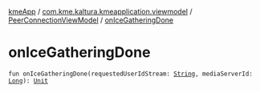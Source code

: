 [kmeApp](../../index.md) / [com.kme.kaltura.kmeapplication.viewmodel](../index.md) / [PeerConnectionViewModel](index.md) / [onIceGatheringDone](./on-ice-gathering-done.md)

# onIceGatheringDone

`fun onIceGatheringDone(requestedUserIdStream: `[`String`](https://kotlinlang.org/api/latest/jvm/stdlib/kotlin/-string/index.html)`, mediaServerId: `[`Long`](https://kotlinlang.org/api/latest/jvm/stdlib/kotlin/-long/index.html)`): `[`Unit`](https://kotlinlang.org/api/latest/jvm/stdlib/kotlin/-unit/index.html)